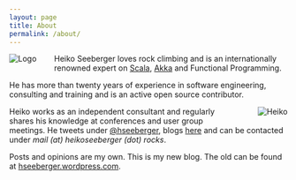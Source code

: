 ```yaml
---
layout: page
title: About
permalink: /about/
---
```


<img src="../logo-120.jpeg" alt="Logo" style="float:left; margin-right:32px; margin-bottom:16px;">

Heiko Seeberger loves rock climbing and is an internationally renowned expert on [Scala](https://scala-lang.org), [Akka](https://akka.io) and Functional Programming.

He has more than twenty years of experience in software engineering, consulting and training and is an active open source contributor.

<img src="../hseeberger-120.jpg" alt="Heiko" style="float:right; margin-left:32px; margin-bottom:16px;">

Heiko works as an independent consultant and regularly shares his knowledge at conferences and user group meetings. He tweets under [@hseeberger](https://twitter.com/hseeberger), blogs [here](/) and can be contacted under *mail (at) heikoseeberger (dot) rocks*.

Posts and opinions are my own. This is my new blog. The old can be found at
[hseeberger.wordpress.com](https://hseeberger.wordpress.com).

&nbsp;
